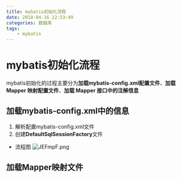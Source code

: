 ```yaml
---
title: mybatis初始化流程
date: 2018-04-16 22:53:49
categories: 数据库
tags:
    - mybatis
---
```


# mybatis初始化流程

mybatis初始化的过程主要分为**加载mybatis-config.xml配置文件**、**加载 Mapper 映射配置文件**、**加载 Mapper 接口中的注解信息**

## 加载**mybatis-config.xml**中的信息

1. 解析配置mybatis-config.xml文件
2. 创建**DefaultSqlSessionFactory**文件

- 流程图
![JEFmpF.png](https://s1.ax1x.com/2020/04/16/JEFmpF.png)


## 加载**Mapper**映射文件

